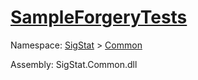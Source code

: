 # [SampleForgeryTests](./Sampler-100663362.md)

Namespace: [SigStat]() > [Common](./../README.md)

Assembly: SigStat.Common.dll

